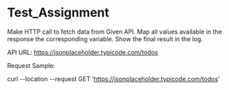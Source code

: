 # Test_Assignment

Make HTTP call to fetch data from Given API.
Map all values available in the response the corresponding variable.
Show the final result in the log.
 

API URL:       https://jsonplaceholder.typicode.com/todos

Request Sample:

curl --location --request GET 'https://jsonplaceholder.typicode.com/todos'
